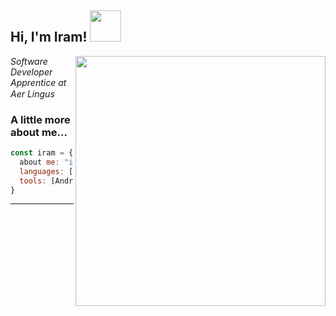 <h2> Hi, I'm Iram! <img src="https://media.giphy.com/media/mGcNjsfWAjY5AEZNw6/giphy.gif" width="50"></h2>
<img align='right' src="https://user-images.githubusercontent.com/22479692/123986644-65364080-d9be-11eb-8f4f-857c21e774fb.gif" width="400" height="400">
<p><em>Software Developer Apprentice at Aer Lingus <img src="https://user-images.githubusercontent.com/22479692/123986746-7bdc9780-d9be-11eb-8630-8ea854e8e334.png" width="15">
</em></p>



### A little more about me...  

```javascript
const iram = {
  about me: "irish" | 25,
  languages: [Java, Kotlin, Javascript, HTML, C#, PHP, SQL],
  tools: [Android Studio, Microsoft Visual Studio],
}
```
---
